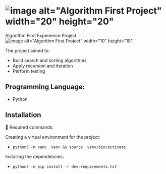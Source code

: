 # ![image alt="Algorithm First Project" width="20" height="20"](https://github.com/yuzomatoba/algorithm/assets/108953241/47cf5447-01c0-4c59-bce9-3e032560a256)
Algorithm First Experience Project![image alt="Algorithm First Project" width="10" height="10"](https://github.com/yuzomatoba/algorithm/assets/108953241/a38358a3-ddb2-45fa-83d3-9e0442440ef7)




The project aimed to:
- Build search and sorting algorithms
- Apply recursion and iteration
- Perform testing

## Programming Language:
- Python


## Installation

🤖 Required commands:

Creating a virtual environment for the project:

* `python3 -m venv .venv && source .venv/bin/activate`

Installing the dependencies:

* `python3 -m pip install -r dev-requirements.txt`
